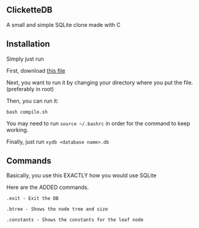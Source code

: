 ## ClicketteDB

A small and simple SQLite clone made with C

## Installation

Simply just run

First, download [this file](https://github.com/Xytrux/XyDB/releases/download/XyDB/compile.sh)

Next, you want to run it by changing your directory where you put the file. (preferably in root)

Then, you can run it:

```
bash compile.sh
```

You may need to run `source ~/.bashrc` in order for the command to keep working.

Finally, just run `xydb <database name>.db`

## Commands

Basically, you use this EXACTLY how you would use SQLite

Here are the ADDED commands.

```
.exit - Exit the DB

.btree - Shows the node tree and size

.constants - Shows the constants for the leaf node
```
